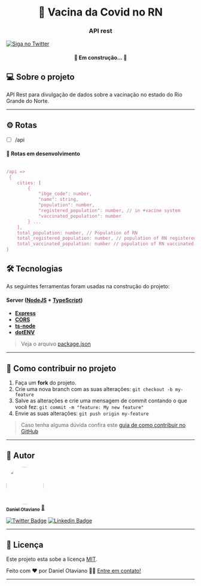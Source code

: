 


<h1 align="center">
     💉  Vacina da Covid no RN
</h1>

<h3 align="center">
    API rest
</h3>




  <a href="https://www.github.com/danielotaviano">
    <img alt="Siga no Twitter" src="https://img.shields.io/twitter/url?url=https%3A%2F%2Fgithub.com%2Ftgmarinho%2FREADME-ecoleta">
  </a>
  
 
</p>

<h4 align="center">
	🚀 Em construção... 🚧 
</h4>

## 💻 Sobre o projeto

API Rest para divulgação de dados sobre a vacinação no estado do Rio Grande do Norte.


---

## ⚙️ Rotas
  - [ ] /api






#### 🎲 Rotas em desenvolvimento

```js

/api =>
 {
	cities: [
		{
			"ibge_code": number,
			"name": string,
			"population": number,
			"registered_population": number, // in +vacine system
			"vaccinated_population": number
		} ...
	],
	total_population: number, // Population of RN
	total_registered_population: number, // population of RN registered in +vacina system
	total_vaccinated_population: number // population of RN vaccinated
}

```

## 🛠 Tecnologias

As seguintes ferramentas foram usadas na construção do projeto:

#### [](https://github.com/tgmarinho/Ecoleta#server-nodejs--typescript)**Server**  ([NodeJS](https://nodejs.org/en/)  +  [TypeScript](https://www.typescriptlang.org/))

-   **[Express](https://expressjs.com/)**
-   **[CORS](https://expressjs.com/en/resources/middleware/cors.html)**
-   **[ts-node](https://github.com/TypeStrong/ts-node)**
-   **[dotENV](https://github.com/motdotla/dotenv)**

> Veja o arquivo  [package.json](https://github.com/danielotaviano/myshop/blob/dev/package.json)

---

## 💪 Como contribuir no projeto

1. Faça um **fork** do projeto.
2. Crie uma nova branch com as suas alterações: `git checkout -b my-feature`
3. Salve as alterações e crie uma mensagem de commit contando o que você fez: `git commit -m "feature: My new feature"`
4. Envie as suas alterações: `git push origin my-feature`
> Caso tenha alguma dúvida confira este [guia de como contribuir no GitHub](./CONTRIBUTING.md)

---

## 🦸 Autor

<a href="https://github.com/danielotaviano">
 <img style="border-radius: 50%;" src="https://avatars0.githubusercontent.com/u/62710780?v=4" width="100px;" alt=""/>
 <br />
 <sub><b>Daniel Otaviano</b></sub></a> <a href="https://github.com/danielotaviano" title="Rocketseat">🚀</a>
 <br />

[![Twitter Badge](https://img.shields.io/badge/-@danigolkrai-1ca0f1?style=flat-square&labelColor=1ca0f1&logo=twitter&logoColor=white&link=https://twitter.com/danigolkrai)](https://twitter.com/danigolkrai) [![Linkedin Badge](https://img.shields.io/badge/-Daniel-blue?style=flat-square&logo=Linkedin&logoColor=white&link=https://www.linkedin.com/in/daniel-otaviano-77b9a61b0/)](https://www.linkedin.com/in/daniel-otaviano-77b9a61b0/) 

---

## 📝 Licença

Este projeto esta sobe a licença [MIT](./LICENSE).

Feito com ❤️ por Daniel Otaviano 👋🏽 [Entre em contato!](https://www.linkedin.com/in/daniel-otaviano-77b9a61b0/)

---


